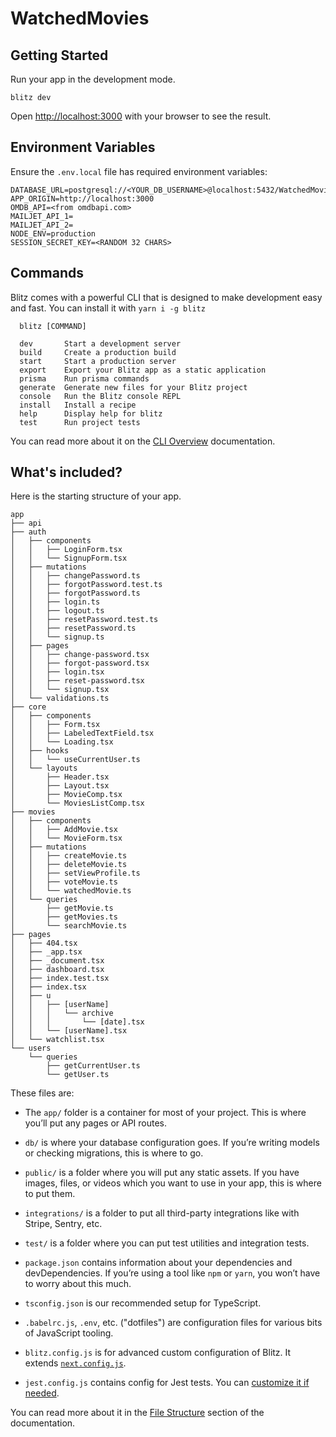 # **WatchedMovies**

## Getting Started

Run your app in the development mode.

```
blitz dev
```

Open [http://localhost:3000](http://localhost:3000) with your browser to see the result.

## Environment Variables

Ensure the `.env.local` file has required environment variables:

```
DATABASE_URL=postgresql://<YOUR_DB_USERNAME>@localhost:5432/WatchedMovies
APP_ORIGIN=http://localhost:3000
OMDB_API=<from omdbapi.com>
MAILJET_API_1=
MAILJET_API_2=
NODE_ENV=production
SESSION_SECRET_KEY=<RANDOM 32 CHARS>
```

## Commands

Blitz comes with a powerful CLI that is designed to make development easy and fast. You can install it with `yarn i -g blitz`

```
  blitz [COMMAND]

  dev       Start a development server
  build     Create a production build
  start     Start a production server
  export    Export your Blitz app as a static application
  prisma    Run prisma commands
  generate  Generate new files for your Blitz project
  console   Run the Blitz console REPL
  install   Install a recipe
  help      Display help for blitz
  test      Run project tests
```

You can read more about it on the [CLI Overview](https://blitzjs.com/docs/cli-overview) documentation.

## What's included?

Here is the starting structure of your app.

```
app
├── api
├── auth
│   ├── components
│   │   ├── LoginForm.tsx
│   │   └── SignupForm.tsx
│   ├── mutations
│   │   ├── changePassword.ts
│   │   ├── forgotPassword.test.ts
│   │   ├── forgotPassword.ts
│   │   ├── login.ts
│   │   ├── logout.ts
│   │   ├── resetPassword.test.ts
│   │   ├── resetPassword.ts
│   │   └── signup.ts
│   ├── pages
│   │   ├── change-password.tsx
│   │   ├── forgot-password.tsx
│   │   ├── login.tsx
│   │   ├── reset-password.tsx
│   │   └── signup.tsx
│   └── validations.ts
├── core
│   ├── components
│   │   ├── Form.tsx
│   │   ├── LabeledTextField.tsx
│   │   └── Loading.tsx
│   ├── hooks
│   │   └── useCurrentUser.ts
│   └── layouts
│       ├── Header.tsx
│       ├── Layout.tsx
│       ├── MovieComp.tsx
│       └── MoviesListComp.tsx
├── movies
│   ├── components
│   │   ├── AddMovie.tsx
│   │   └── MovieForm.tsx
│   ├── mutations
│   │   ├── createMovie.ts
│   │   ├── deleteMovie.ts
│   │   ├── setViewProfile.ts
│   │   ├── voteMovie.ts
│   │   └── watchedMovie.ts
│   └── queries
│       ├── getMovie.ts
│       ├── getMovies.ts
│       └── searchMovie.ts
├── pages
│   ├── 404.tsx
│   ├── _app.tsx
│   ├── _document.tsx
│   ├── dashboard.tsx
│   ├── index.test.tsx
│   ├── index.tsx
│   ├── u
│   │   ├── [userName]
│   │   │   └── archive
│   │   │       └── [date].tsx
│   │   └── [userName].tsx
│   └── watchlist.tsx
└── users
    └── queries
        ├── getCurrentUser.ts
        └── getUser.ts
```

These files are:

- The `app/` folder is a container for most of your project. This is where you’ll put any pages or API routes.

- `db/` is where your database configuration goes. If you’re writing models or checking migrations, this is where to go.

- `public/` is a folder where you will put any static assets. If you have images, files, or videos which you want to use in your app, this is where to put them.

- `integrations/` is a folder to put all third-party integrations like with Stripe, Sentry, etc.

- `test/` is a folder where you can put test utilities and integration tests.

- `package.json` contains information about your dependencies and devDependencies. If you’re using a tool like `npm` or `yarn`, you won’t have to worry about this much.

- `tsconfig.json` is our recommended setup for TypeScript.

- `.babelrc.js`, `.env`, etc. ("dotfiles") are configuration files for various bits of JavaScript tooling.

- `blitz.config.js` is for advanced custom configuration of Blitz. It extends [`next.config.js`](https://nextjs.org/docs/api-reference/next.config.js/introduction).

- `jest.config.js` contains config for Jest tests. You can [customize it if needed](https://jestjs.io/docs/en/configuration).

You can read more about it in the [File Structure](https://blitzjs.com/docs/file-structure) section of the documentation.
